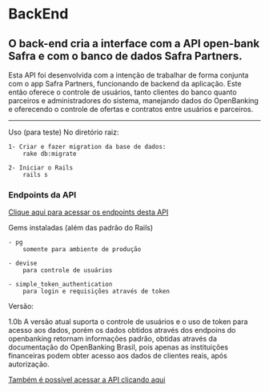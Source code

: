 # BackEnd

O back-end cria a interface com a API open-bank Safra e com o banco de dados Safra Partners.
---

Esta API foi desenvolvida com a intenção de trabalhar de forma conjunta com o app Safra Partners, funcionando de backend da aplicação. Este então oferece o controle de usuários, tanto clientes do banco quanto parceiros e administradores do sistema, manejando dados do OpenBanking e oferecendo o controle de ofertas e contratos entre usuários e parceiros.

---
	
Uso (para teste) No diretório raiz:

	1- Criar e fazer migration da base de dados:
		rake db:migrate

    2- Iniciar o Rails
        rails s
	

### Endpoints da API

[Clique aqui para acessar os endpoints desta API](https://app.getpostman.com/join-team?invite_code=07290794c7e168fef1e5c2dafe30c9a6&target_code=d4579371b43ad35fef8eb87f20a710d4)

Gems instaladas (além das padrão do Rails)

	- pg 
        somente para ambiente de produção
	
	- devise
        para controle de usuários
	
	- simple_token_authentication 
        para login e requisições através de token

Versão:

1.0b A versão atual suporta o controle de usuários e o uso de token para acesso aos dados, porém os dados obtidos através dos endpoins do openbanking retornam
informações padrão, obtidas através da documentação do OpenBanking Brasil, pois apenas as instituições financeiras podem obter acesso aos dados de clientes reais,     após autorização.
    
[Também é possível acessar a API clicando aqui](https://safrapartners-backend-staging.herokuapp.com/)